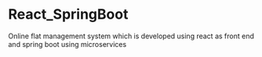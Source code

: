 # React_SpringBoot
Online flat management system which is developed using react as front end and spring boot using microservices
